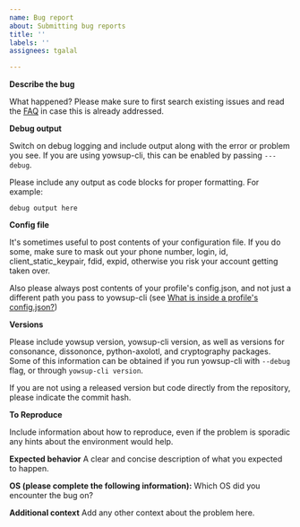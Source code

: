 ```yaml
---
name: Bug report
about: Submitting bug reports
title: ''
labels: ''
assignees: tgalal

---
```


**Describe the bug**

What happened? Please make sure to first search existing issues and read the [FAQ](https://github.com/tgalal/yowsup/wiki/FAQ) in case this is already addressed.

**Debug output**

Switch on debug logging and include output along with the error or problem you see. If you are using yowsup-cli, this can be enabled by passing ```---debug```.

Please include any output as code blocks for proper formatting. For example:
```
debug output here
```

**Config file**

It's sometimes useful to post contents of your configuration file. If you do some, make sure to mask out your phone number, login, id, client_static_keypair, fdid, expid, otherwise you risk your account getting taken over.

Also please always post contents of your profile's config.json, and not just a different path you pass to yowsup-cli
(see [What is inside a profile's config.json?](https://github.com/tgalal/yowsup/wiki/FAQ#what-is-inside-a-profiles-configjson))

**Versions**

Please include yowsup version, yowsup-cli version, as well as versions for consonance, dissononce, python-axolotl, and cryptography packages. Some of this information can be obtained if you run yowsup-cli with ```--debug``` flag, or through ```yowsup-cli version```.

If you are not using a released version but code directly from the repository, please indicate the commit hash.

**To Reproduce**

Include information about how to reproduce, even if the problem is sporadic any hints about the environment would help.

**Expected behavior**
A clear and concise description of what you expected to happen.

**OS (please complete the following information):**
Which OS did you encounter the bug on?

**Additional context**
Add any other context about the problem here.
